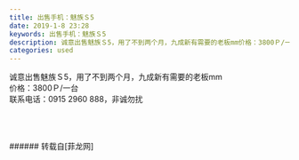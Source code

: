 ```yaml
---
title: 出售手机：魅族Ｓ5
date: 2019-1-8 23:28
keywords: 出售手机：魅族Ｓ5
description: 诚意出售魅族Ｓ5，用了不到两个月，九成新有需要的老板mm价格：3800Ｐ/一台联系电话：0915 2960 888，非诚勿扰
categories: used
---
```

<td class="t_f" id="postmessage_2645110">

诚意出售魅族Ｓ5，用了不到两个月，九成新有需要的老板mm<br/>
价格：3800Ｐ/一台<br/>
联系电话：0915 2960 888，非诚勿扰<br/>
<img alt="" border="0" class="zoom" data-cf-modified-55bc0c7455085d339711f43c-="" file="http://www.flw.ph/data/appbyme/upload/image/201901/08/PjAHR0wLlGAm.jpg" id="aimg_jPPwK" lazyloadthumb="1" onclick="" onmouseover="" src="http://www.flw.ph/data/appbyme/upload/image/201901/08/PjAHR0wLlGAm.jpg"/><br/>
<br/>
<img alt="" border="0" class="zoom" data-cf-modified-55bc0c7455085d339711f43c-="" file="http://www.flw.ph/data/appbyme/upload/image/201901/08/9DssL2sp5d9S.jpg" id="aimg_d77Vz" lazyloadthumb="1" onclick="" onmouseover="" src="http://www.flw.ph/data/appbyme/upload/image/201901/08/9DssL2sp5d9S.jpg"/><br/>
<br/>
<img alt="" border="0" class="zoom" data-cf-modified-55bc0c7455085d339711f43c-="" file="http://www.flw.ph/data/appbyme/upload/image/201901/08/2acnFdgAzSFz.jpg" id="aimg_P8HnN" lazyloadthumb="1" onclick="" onmouseover="" src="http://www.flw.ph/data/appbyme/upload/image/201901/08/2acnFdgAzSFz.jpg"/><br/>
<br/>
</td>
###### 转载自[菲龙网]